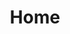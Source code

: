 ---
# You don't need to edit this file, it's empty on purpose.
# Edit theme's home layout instead if you wanna make some changes
# See: https://jekyllrb.com/docs/themes/#overriding-theme-defaults
layout: home
title: Home
excerpt: Hello! I’m Desiree&mdash;a web developer, designer and person who makes art based in Sydney. I love to tell stories and collaborate. <a href="mailto:desiree@shorelle.net" target="_blank">Get in touch</a> for illustration work and digital projects.
---